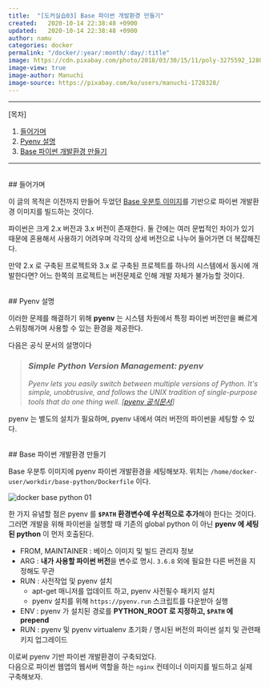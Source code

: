 ```yaml
---
title:  "[도커실습03] Base 파이썬 개발환경 만들기"
created:   2020-10-14 22:38:48 +0900
updated:   2020-10-14 22:38:48 +0900
author: namu
categories: docker
permalink: "/docker/:year/:month/:day/:title"
image: https://cdn.pixabay.com/photo/2018/03/30/15/11/poly-3275592_1280.jpg
image-view: true
image-author: Manuchi
image-source: https://pixabay.com/ko/users/manuchi-1728328/
---
```



---

[목차]

1. [들어가며](#들어가며)
2. [Pyenv 설명](#pyenv-설명)
3. [Base 파이썬 개발환경 만들기](#base-파이썬-개발환경-만들기)

---

<br>
## 들어가며

이 글의 목적은 이전까지 만들어 두었던 [Base 우분투 이미지](https://daesungra.github.io/namu/docker/2020/10/11/docker-base)를
기반으로 파이썬 개발환경 이미지를 빌드하는 것이다.

파이썬은 크게 2.x 버전과 3.x 버전이 존재한다.
둘 간에는 여러 문법적인 차이가 있기 때문에 혼용해서 사용하기 어려우며 각각의 상세 버전으로 나누어 들어가면 더 복잡해진다.

만약 2.x 로 구축된 프로젝트와 3.x 로 구축된 프로젝트를 하나의 시스템에서 동시에 개발한다면?
어느 한쪽의 프로젝트는 버전문제로 인해 개발 자체가 불가능할 것이다.

<br>
## Pyenv 설명

이러한 문제를 해결하기 위해 **pyenv** 는 시스템 차원에서 특정 파이썬 버전만을 빠르게 스위칭해가며 사용할 수 있는 환경을 제공한다.

다음은 공식 문서의 설명이다

> ### _Simple Python Version Management: pyenv_
> _Pyenv lets you easily switch between multiple versions of Python. It's simple,
> unobtrusive, and follows the UNIX tradition of single-purpose tools that do one thing well.
> \[[pyenv 공식문서](https://github.com/pyenv/pyenv)\]_

pyenv 는 별도의 설치가 필요하며, pyenv 내에서 여러 버전의 파이썬을 세팅할 수 있다.

<br>
## Base 파이썬 개발환경 만들기

Base 우분투 이미지에 pyenv 파이썬 개발환경을 세팅해보자.
위치는 ```/home/docker-user/workdir/base-python/Dockerfile``` 이다.

![docker base python 01](https://daesungra.github.io/namu/assets/post-img/docker_base_python01.png)

한 가지 유념할 점은 pyenv 를 **```$PATH``` 환경변수에 우선적으로 추가**해야 한다는 것이다.
그러면 개발을 위해 파이썬을 실행할 때 기존의 global python 이 아닌 **pyenv 에 세팅된 python** 이 먼저 호출된다.

- FROM, MAINTAINER : 베이스 이미지 및 빌드 관리자 정보
- ARG : **내가 사용할 파이썬 버전**을 변수로 명시. ```3.6.8``` 외에 필요한 다른 버전을 지정해도 무관
- RUN : 사전작업 및 pyenv 설치
    - apt-get 매니저를 업데이트 하고, pyenv 사전필수 패키지 설치
    - pyenv 설치를 위해 ```https://pyenv.run``` 스크립트를 다운받아 실행
- ENV : pyenv 가 설치된 경로를 **PYTHON_ROOT 로 지정하고, ```$PATH``` 에 prepend**
- RUN : pyenv 및 pyenv virtualenv 초기화 / 명시된 버전의 파이썬 설치 및 관련패키지 업그레이드

이로써 pyenv 기반 파이썬 개발환경이 구축되었다.<br>
다음으로 파이썬 웹앱의 웹서버 역할을 하는 ```nginx``` 컨테이너 이미지를 빌드하고 실제 구축해보자.
